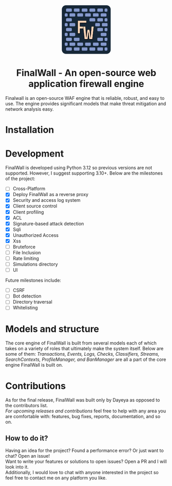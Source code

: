 <div align="center">
    <img src="https://github.com/dayeya/FinalWall/blob/main/web/frontend/src/assets/fwlogo.svg" width="30%" height="30%"/><br>
    <h1>FinalWall - An open-source web application firewall engine</h1>
</div>
Finalwall is an open-source WAF engine that is reliable, robust, and easy to use.
The engine provides significant models that make threat mitigation and network analysis easy.

# Installation

# Development
FinalWall is developed using Python 3.12 so previous versions are not supported. However, I suggest supporting 3.10+.
Below are the milestones of the project:

- [ ] Cross-Platform
- [X] Deploy FinalWall as a reverse proxy
- [X] Security and access log system
- [X] Client source control
- [X] Client profiling
- [X] ACL
- [X] Signature-based attack detection
- [X] Sqli
- [X] Unauthorized Access
- [X] Xss
- [ ] Bruteforce
- [ ] File Inclusion
- [ ] Rate limiting
- [ ] Simulations directory
- [ ] UI

Future milestones include:
- [ ] CSRF
- [ ] Bot detection
- [ ] Directory traversal
- [ ] Whitelisting

# Models and structure
The core engine of FinalWall is built from several models each of which takes on a variety of roles that ultimately make the system itself. 
Below are some of them: *Transactions, Events, 
Logs, Checks, Classifiers, Streams, SearchContexts, ProfileManager, and BanManager* are all a part of the core engine FinalWall is built on.

# Contributions
As for  the final release, FinalWall was built only by Dayeya as opposed to the contributors list.<br>
*For upcoming releases and contributions* feel free to help with any area you are comfortable with: features, bug fixes,
reports, documentation, and so on.

## How to do it?
Having an idea for the project? Found a performance error? Or just want to chat? Open an issue!<br>
Want to write your features or solutions to open issues? Open a PR and I will look into it.<br>
Additionally, I would love to chat with anyone interested in the project so feel free to contact me on any platform you like.